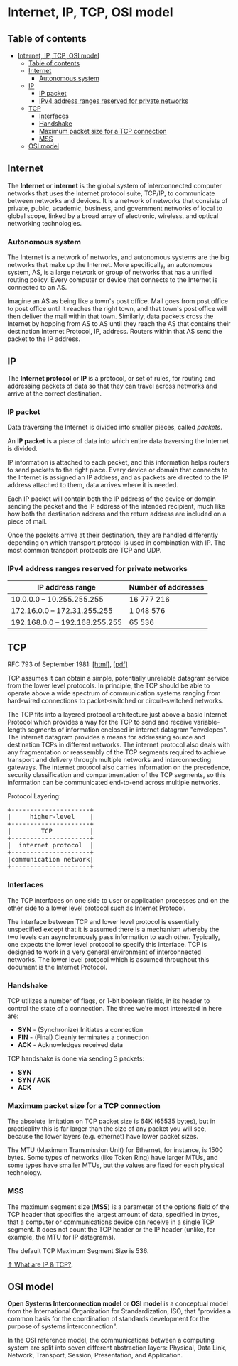 # Internet, IP, TCP, OSI model

## Table of contents

- [Internet, IP, TCP, OSI model](#internet-ip-tcp-osi-model)
  - [Table of contents](#table-of-contents)
  - [Internet](#internet)
    - [Autonomous system](#autonomous-system)
  - [IP](#ip)
    - [IP packet](#ip-packet)
    - [IPv4 address ranges reserved for private networks](#ipv4-address-ranges-reserved-for-private-networks)
  - [TCP](#tcp)
    - [Interfaces](#interfaces)
    - [Handshake](#handshake)
    - [Maximum packet size for a TCP connection](#maximum-packet-size-for-a-tcp-connection)
    - [MSS](#mss)
  - [OSI model](#osi-model)

## Internet

The **Internet** or **internet** is the global system of interconnected computer networks that uses the Internet protocol suite, TCP/IP, to communicate between networks and devices. It is a network of networks that consists of private, public, academic, business, and government networks of local to global scope, linked by a broad array of electronic, wireless, and optical networking technologies.

### Autonomous system

The Internet is a network of networks, and autonomous systems are the big networks that make up the Internet. More specifically, an autonomous system, AS, is a large network or group of networks that has a unified routing policy. Every computer or device that connects to the Internet is connected to an AS.

Imagine an AS as being like a town's post office. Mail goes from post office to post office until it reaches the right town, and that town's post office will then deliver the mail within that town. Similarly, data packets cross the Internet by hopping from AS to AS until they reach the AS that contains their destination Internet Protocol, IP, address. Routers within that AS send the packet to the IP address.

## IP

The **Internet protocol** or **IP** is a protocol, or set of rules, for routing and addressing packets of data so that they can travel across networks and arrive at the correct destination.

### IP packet

Data traversing the Internet is divided into smaller pieces, called *packets*.

An **IP packet** is a piece of data into which entire data traversing the Internet is divided.

IP information is attached to each packet, and this information helps routers to send packets to the right place. Every device or domain that connects to the Internet is assigned an IP address, and as packets are directed to the IP address attached to them, data arrives where it is needed.

Each IP packet will contain both the IP address of the device or domain sending the packet and the IP address of the intended recipient, much like how both the destination address and the return address are included on a piece of mail.

Once the packets arrive at their destination, they are handled differently depending on which transport protocol is used in combination with IP. The most common transport protocols are TCP and UDP.

### IPv4 address ranges reserved for private networks

| IP address range              | Number of addresses |
| ----------------------------- | ------------------- |
| 10.0.0.0 – 10.255.255.255     | 16 777 216          |
| 172.16.0.0 – 172.31.255.255   | 1 048 576           |
| 192.168.0.0 – 192.168.255.255 | 65 536              |

## TCP

RFC 793 of September 1981: [[html]](https://tools.ietf.org/html/rfc793), [[pdf]](https://tools.ietf.org/pdf/rfc793.pdf)

TCP assumes it can obtain a simple, potentially unreliable datagram service from the lower level protocols.  In principle, the TCP should be able to operate above a wide spectrum of communication systems ranging from hard-wired connections to packet-switched or circuit-switched networks.

The TCP fits into a layered protocol architecture just above a basic  Internet Protocol which provides a way for the TCP to send and  receive variable-length segments of information enclosed in internet  datagram "envelopes".  The internet datagram provides a means for  addressing source and destination TCPs in different networks.  The  internet protocol also deals with any fragmentation or reassembly of  the TCP segments required to achieve transport and delivery through  multiple networks and interconnecting gateways.  The internet protocol  also carries information on the precedence, security classification  and compartmentation of the TCP segments, so this information can be  communicated end-to-end across multiple networks.

Protocol Layering:
<pre>
+---------------------+
|     higher-level    |
+---------------------+
|        TCP          |
+---------------------+
|  internet protocol  |
+---------------------+
|communication network|
+---------------------+
</pre>

### Interfaces

The TCP interfaces on one side to user or application processes and on the other side to a lower level protocol such as Internet Protocol.

The interface between TCP and lower level protocol is essentially unspecified except that it is assumed there is a mechanism whereby the  two levels can asynchronously pass information to each other. Typically, one expects the lower level protocol to specify this  interface.  TCP is designed to work in a very general environment of interconnected networks.  The lower level protocol which is assumed  throughout this document is the Internet Protocol.

### Handshake

TCP utilizes a number of flags, or 1-bit boolean fields, in its header to control the state of a connection. The three we're most interested in here are:

- **SYN** - (Synchronize) Initiates a connection
- **FIN** - (Final) Cleanly terminates a connection
- **ACK** - Acknowledges received data

TCP handshake is done via sending 3 packets:

- **SYN**
- **SYN / ACK**
- **ACK**

### Maximum packet size for a TCP connection

The absolute limitation on TCP packet size is 64K (65535 bytes), but in practicality this is far larger than the size of any packet you will see, because the lower layers (e.g. ethernet) have lower packet sizes.

The MTU (Maximum Transmission Unit) for Ethernet, for instance, is 1500 bytes. Some types of networks (like Token Ring) have larger MTUs, and some types have smaller MTUs, but the values are fixed for each physical technology.

### MSS

The maximum segment size (**MSS**) is a parameter of the options field of the TCP header that specifies the largest amount of data, specified in bytes, that a computer or communications device can receive in a single TCP segment. It does not count the TCP header or the IP header (unlike, for example, the MTU for IP datagrams).

The default TCP Maximum Segment Size is 536.

[↑ What are IP & TCP?](https://www.cloudflare.com/learning/ddos/glossary/tcp-ip/).

## OSI model

**Open Systems Interconnection model** or **OSI model** is a conceptual model from the International Organization for Standardization, ISO, that "provides a common basis for the coordination of standards development for the purpose of systems interconnection".

In the OSI reference model, the communications between a computing system are split into seven different abstraction layers: Physical, Data Link, Network, Transport, Session, Presentation, and Application.
